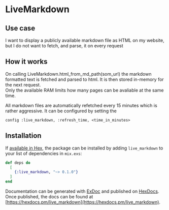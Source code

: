 # LiveMarkdown

## Use case
I want to display a publicly available markdown file as HTML on my website, but 
I do not want to fetch, and parse, it on every request

## How it works
On calling  LiveMarkdown.html_from_md_path(som_url) the markdown formatted text is 
fetched and parsed to html. It is then stored in-memory for the next request.  
Only the available RAM limits how many pages can be avaliable at the same time.

All markdown files are automatically refetched every 15 minutes which is rather aggressive.
It can be configured by setting the 

``` 
config :live_markdown, :refresh_time, <time_in_minutes>
```

## Installation

If [available in Hex](https://hex.pm/docs/publish), the package can be installed
by adding `live_markdown` to your list of dependencies in `mix.exs`:

```elixir
def deps do
  [
    {:live_markdown, "~> 0.1.0"}
  ]
end
```

Documentation can be generated with [ExDoc](https://github.com/elixir-lang/ex_doc)
and published on [HexDocs](https://hexdocs.pm). Once published, the docs can
be found at [https://hexdocs.pm/live_markdown](https://hexdocs.pm/live_markdown).

